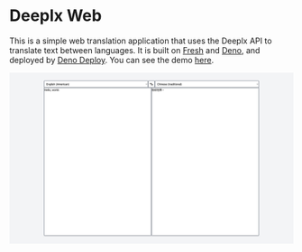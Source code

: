 # Deeplx Web

This is a simple web translation application that uses the Deeplx API to translate text between languages. It is built on [Fresh](https://fresh.deno.dev/) and [Deno](https://deno.land/), and deployed by [Deno Deploy](https://deno.com/deploy).
You can see the demo [here](https://lovesnowex-deeplx-web.deno.dev/).

![image](deeplx-web.jpeg)
